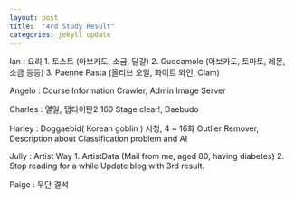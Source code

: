 ```yaml
---
layout: post
title:  "4rd Study Result"
categories: jekyll update
---
```


Ian : 요리 
     1. 토스트 (아보카도, 소금, 달걀)
     2. Guocamole (아보카도, 토마토, 레몬, 소금 등등)
     3. Paenne Pasta (올리브 오일, 화이트 와인, Clam)

Angelo : Course Information Crawler, Admin Image Server

Charles : 열일, 탭타이탄2 160 Stage clear!, Daebudo

Harley : Doggaebid( Korean goblin ) 시청, 4 ~ 16화
         Outlier Remover, Description about Classification problem and AI

Jully : Artist Way 
        1. ArtistData (Mail from me, aged 80, having diabetes)
        2. Stop reading for a while
        Update blog with 3rd result.

Paige : 무단 결석

